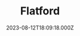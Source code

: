 ---
date: 2023-08-12T18:09:18.000Z
title: Flatford
latitude: 51.959712704322186
longitude: 1.0200510054217529
url: https://www.nationaltrust.org.uk/visit/suffolk/flatford
category: checkin
---